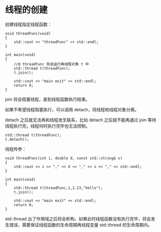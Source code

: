 # 线程的创建

创建线程指定线程函数：

```
void threadFunc(void)
{
	std::cout << "threadFunc" << std::endl;
}

int main(void)
{
	//@ threadFunc 将会运行再线程对象 t 中
	std::thread t(threadFunc);
	t.join();

	std::cout << "main exit" << std::endl;
	return 0;
}
```

join 将会阻塞线程，直到线程函数执行结束。

如果不希望线程阻塞执行，可以调用 detach，将线程和线程对象分离。

detach 之后就无法再和线程发生联系，比如 detach 之后就不能再通过 join 等待线程执行完，线程何时执行完毕也无法控制。

```
std::thread t(threadFunc);
t.detach();
```

线程传参：

```
void threadFunc(int i, double d, const std::string& s)
{
	std::cout << i << "," << d << "," << s << "," << std::endl;
}

int main(void)
{
	std::thread t(threadFunc,1,2.23,"hello");
	t.join();

	std::cout << "main exit" << std::endl;
	return 0;
}
```

std::thread  出了作用域之后将会析构，如果此时线程函数没有执行完毕，将会发生错误，需要保证线程函数的生命周期再线程变量 std::thread 的生命周期内。













